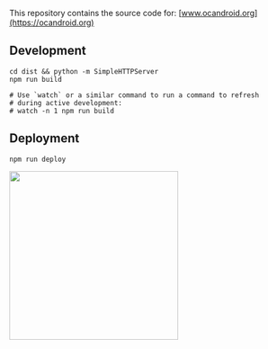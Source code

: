 This repository contains the source code for: [www.ocandroid.org](https://ocandroid.org)


## Development
```
cd dist && python -m SimpleHTTPServer
npm run build

# Use `watch` or a similar command to run a command to refresh 
# during active development:
# watch -n 1 npm run build 
```

## Deployment

`npm run deploy`

<img src="http://forthebadge.com/images/featured/featured-powered-by-electricity.svg" width="300px">

